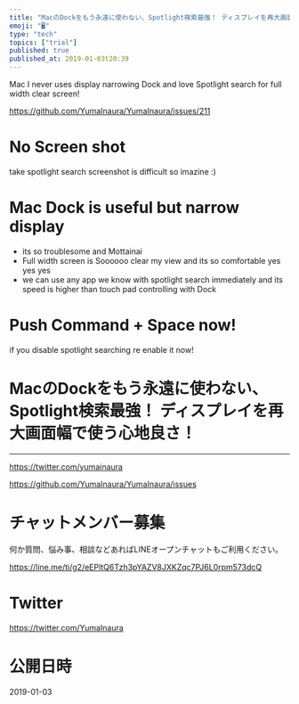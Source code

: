 ```yaml
---
title: "MacのDockをもう永遠に使わない、Spotlight検索最強！ ディスプレイを再大画面幅で使う心地良さ！"
emoji: "🖥"
type: "tech"
topics: ["trial"]
published: true
published_at: 2019-01-03t20:39
---
```


Mac I never uses display narrowing Dock and love Spotlight search for full width clear screen!

https://github.com/YumaInaura/YumaInaura/issues/211

# No Screen shot

take spotlight search screenshot is difficult so imazine :)

# Mac Dock is useful but narrow display

- its so troublesome and Mottainai
- Full width screen is Soooooo clear my view and its so comfortable yes yes yes
- we can use any app we know with spotlight search immediately and its speed is higher than touch pad controlling with Dock

# Push Command + Space now!

if you disable spotlight searching re enable it now!


 # MacのDockをもう永遠に使わない、Spotlight検索最強！ ディスプレイを再大画面幅で使う心地良さ！

---

https://twitter.com/yumainaura

https://github.com/YumaInaura/YumaInaura/issues











<!-- Update From Qiita API -->

# チャットメンバー募集


何か質問、悩み事、相談などあればLINEオープンチャットもご利用ください。

https://line.me/ti/g2/eEPltQ6Tzh3pYAZV8JXKZqc7PJ6L0rpm573dcQ





# Twitter


https://twitter.com/YumaInaura


<!-- Update From Qiita API -->



# 公開日時

2019-01-03
